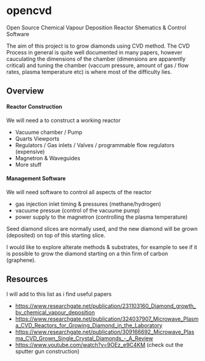 # opencvd
Open Source Chemical Vapour Deposition Reactor Shematics &amp; Control Software

The aim of this project is to grow diamonds using CVD method.
The CVD Process in general is quite well documented in many papers, however cauculating the dimensions of the chamber (dimensions are apparently critical) and tuning the chamber (vaccum pressure, amount of gas / flow rates, plasma temperature etc) is where most of the difficulty lies.

## Overview
#### Reactor Construction
We will need a to construct a working reactor
* Vacuume chamber / Pump
* Quarts Viewports
* Regulators / Gas inlets / Valves / programmable flow regulators (expensive)
* Magnetron & Waveguides
* More stuff

#### Management Software
We will need software to control all aspects of the reactor
* gas injection inlet timing & pressures (methane/hydrogen) 
* vacuume pressue (control of the vacuume pump)
* power supply to the magnetron (controlling the plasma temperature)

Seed diamond slices are normally used, and the new diamond will be grown (deposited) on top of this starting slice.

I would like to explore alterate methods & substrates, for example to see if it is possible to grow the diamond starting on a thin firm of carbon (graphene).

## Resources
I will add to this list as i find useful papers
 * https://www.researchgate.net/publication/231103160_Diamond_growth_by_chemical_vapour_deposition
 * https://www.researchgate.net/publication/324037907_Microwave_Plasma_CVD_Reactors_for_Growing_Diamond_in_the_Laboratory
 * https://www.researchgate.net/publication/309166692_Microwave_Plasma_CVD_Grown_Single_Crystal_Diamonds_-_A_Review
 * https://www.youtube.com/watch?v=9OEz_e9C4KM (check out the sputter gun construction)
